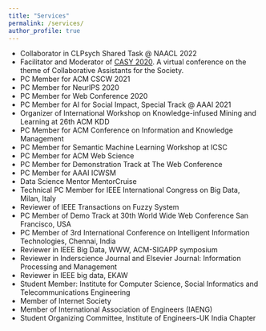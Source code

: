 ```yaml
---
title: "Services"
permalink: /services/
author_profile: true
---
```


* Collaborator in CLPsych Shared Task @ NAACL 2022
* Facilitator and Moderator of [CASY 2020](https://casy.aiisc.ai). A virtual conference on the theme of Collaborative Assistants for the Society. 
* PC Member for ACM CSCW 2021
* PC Member for NeurIPS 2020
* PC Member for Web Conference 2020
* PC Member for AI for Social Impact, Special Track @ AAAI 2021
* Organizer of International Workshop on Knowledge-infused Mining and Learning at 26th ACM KDD
* PC Member for ACM Conference on Information and Knowledge Management
* PC Member for Semantic Machine Learning Workshop at ICSC
* PC Member for ACM Web Science
* PC Member for Demonstration Track at The Web Conference
* PC Member for AAAI ICWSM
* Data Science Mentor MentorCruise
* Technical PC Member for IEEE International Congress on Big Data, Milan, Italy 
* Reviewer of IEEE Transactions on Fuzzy System
* PC Member of Demo Track at 30th World Wide Web Conference San Francisco, USA
* PC Member of 3rd International Conference on Intelligent Information Technologies, Chennai, India 
* Reviewer in IEEE Big Data, WWW, ACM-SIGAPP symposium 
* Reviewer in Inderscience Journal and Elsevier Journal: Information Processing and Management 
* Reviewer in IEEE big data, EKAW 
* Student Member: Institute for Computer Science, Social Informatics and Telecommunications Engineering 
* Member of Internet Society 
* Member of International Association of Engineers (IAENG) 
* Student Organizing Committee, Institute of Engineers-UK India Chapter